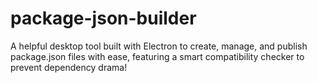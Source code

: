 # package-json-builder
A helpful desktop tool built with Electron to create, manage, and publish package.json files with ease, featuring a smart compatibility checker to prevent dependency drama!
